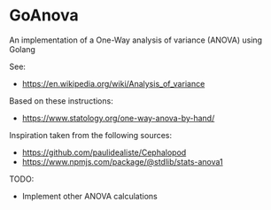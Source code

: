 # GoAnova
An implementation of a One-Way analysis of variance (ANOVA) using Golang

See: 
* https://en.wikipedia.org/wiki/Analysis_of_variance

Based on these instructions:
* https://www.statology.org/one-way-anova-by-hand/

Inspiration taken from the following sources:
* https://github.com/paulidealiste/Cephalopod
* https://www.npmjs.com/package/@stdlib/stats-anova1

TODO:
* Implement other ANOVA calculations
